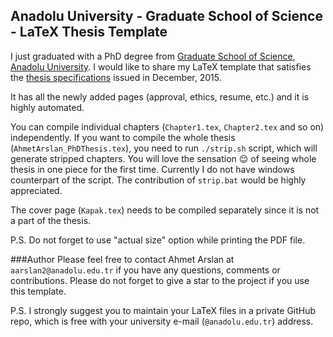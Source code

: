 ## Anadolu University - Graduate School of Science - LaTeX Thesis Template

I just graduated with a PhD degree from [Graduate School of Science](http://www.fenbilens.anadolu.edu.tr), [Anadolu University](https://www.anadolu.edu.tr).
I would like to share my LaTeX template that satisfies the [thesis specifications](http://www.fenbilens.anadolu.edu.tr/assets/bilgibankasi/20160229110143_tt.pdf) issued in December, 2015.

It has all the newly added pages (approval, ethics, resume, etc.) and it is highly automated.

You can compile individual chapters (`Chapter1.tex`, `Chapter2.tex` and so on) independently.
If you want to compile the whole thesis (`AhmetArslan_PhDThesis.tex`), you need to run `./strip.sh` script, which will generate stripped chapters.
You will love the sensation :relieved: of seeing whole thesis in one piece for the first time.
Currently I do not have windows counterpart of the script. The contribution of `strip.bat` would be highly appreciated.

The cover page (`Kapak.tex`) needs to be compiled separately since it is not a part of the thesis.

P.S. Do not forget to use "actual size" option while printing the PDF file.


###Author
Please feel free to contact Ahmet Arslan at `aarslan2@anadolu.edu.tr` if you have any questions, comments or contributions. 
Please do not forget to give a star to the project if you use this template.

P.S. I strongly suggest you to maintain your LaTeX files in a private GitHub repo, which is free with your university e-mail (`@anadolu.edu.tr`) address.